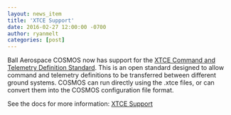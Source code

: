 ```yaml
---
layout: news_item
title: 'XTCE Support'
date: 2016-02-27 12:00:00 -0700
author: ryanmelt
categories: [post]
---
```


Ball Aerospace COSMOS now has support for the <a href="http://www.omg.org/space/xtce/" target="_blank">XTCE Command and Telemetry Definition Standard</a>. This is an open standard designed to allow command and telemetry definitions to be transferred between different ground systems. COSMOS can run directly using the .xtce files, or can convert them into the COSMOS configuration file format.

See the docs for more information: <a href="{{site.baseurl}}/docs/v5/xtce">XTCE Support</a>


